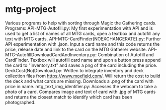 # mtg-project
Various programs to help with sorting through Magic the Gathering cards.
Programs:
API-MTG-Autofill.py: My first experimentation with API and is used to get a list of names of all MTG cards, open a textbox
                     and autofill any text with MTG cards.
API-MTG-CardFinder(NOEXCHANGERATE).py: Further API experimentation with .json. Input a card name and this code returns the
                     price, release date and link to the card on the MTG Gatherer website.
API-MTG-AutofillDownloadCardAndInventory.py: Combination of Autofill and CardFinder. Textbox will autofill card name and
                     upon a button press append the card to "inventory.txt" and saves a png of the card including the price.
DeckCost(No)Download.py: Written to integrate inventory and deck collection files from https://www.moxfield.com/. Will return
                     the cost to build the deck and what cards are missing. Downloads a .png of the card with price in name.
mtg_text_img_identifier.py: Accesses the webcam to take a photo of a card. Compares image and text of card with .jpg of MTG
                     cards and returns the closest match to identify which card has been photographed.
